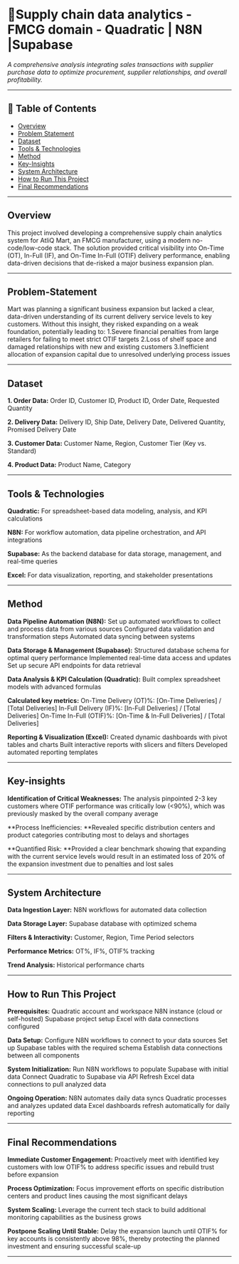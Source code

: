 # 🧾Supply chain data analytics - FMCG domain - Quadratic | N8N |Supabase 

_A comprehensive analysis integrating sales transactions with supplier purchase data to optimize procurement, supplier relationships, and overall profitability._

---
## 📌 Table of Contents
- <a href="#overview">Overview</a>
- <a href="#problem-statement">Problem Statement</a>
- <a href="#dataset">Dataset</a>
- <a href="#tools--technologies">Tools & Technologies</a>
- <a href="#Method">Method</a>
- <a href="#key insights">Key-Insights</a>
- <a href="#System Architecture">System Architecture</a>
- <a href="#how-to-run-this-project">How to Run This Project</a>
- <a href="#final-recommendations">Final Recommendations</a>

---
<h2><a class="anchor" id="overview"></a>Overview</h2>
This project involved developing a comprehensive supply chain analytics system for AtliQ Mart, an FMCG manufacturer, using a modern no-code/low-code stack. The solution provided critical visibility into On-Time (OT), In-Full (IF), and On-Time In-Full (OTIF) delivery performance, enabling data-driven decisions that de-risked a major business expansion plan.

---
<h2><a class="anchor" id="problem-statement"></a>Problem-Statement</h2>

Mart was planning a significant business expansion but lacked a clear, data-driven understanding of its current delivery service levels to key customers. Without this insight, they risked expanding on a weak foundation, potentially leading to:
1.Severe financial penalties from large retailers for failing to meet strict OTIF targets
2.Loss of shelf space and damaged relationships with new and existing customers
3.Inefficient allocation of expansion capital due to unresolved underlying process issues

---
<h2><a class="anchor" id="dataset"></a>Dataset</h2>

**1. Order Data:** Order ID, Customer ID, Product ID, Order Date, Requested Quantity

**2. Delivery Data:** Delivery ID, Ship Date, Delivery Date, Delivered Quantity, Promised Delivery Date

**3. Customer Data:** Customer Name, Region, Customer Tier (Key vs. Standard)

**4. Product Data:** Product Name, Category

---

<h2><a class="anchor" id="tools--technologies"></a>Tools & Technologies</h2>

**Quadratic:** For spreadsheet-based data modeling, analysis, and KPI calculations

**N8N:** For workflow automation, data pipeline orchestration, and API integrations

**Supabase:** As the backend database for data storage, management, and real-time queries

**Excel:** For data visualization, reporting, and stakeholder presentations

---
<h2><a class="anchor" id="Method"></a>Method</h2>

**Data Pipeline Automation (N8N):**
      Set up automated workflows to collect and process data from various sources
      Configured data validation and transformation steps
      Automated data syncing between systems

**Data Storage & Management (Supabase):**
      Structured database schema for optimal query performance
      Implemented real-time data access and updates
      Set up secure API endpoints for data retrieval

**Data Analysis & KPI Calculation (Quadratic):**
      Built complex spreadsheet models with advanced formulas

**Calculated key metrics:**
      On-Time Delivery (OT)%: [On-Time Deliveries] / [Total Deliveries]
      In-Full Delivery (IF)%: [In-Full Deliveries] / [Total Deliveries]
      On-Time In-Full (OTIF)%: [On-Time & In-Full Deliveries] / [Total Deliveries]

**Reporting & Visualization (Excel):**
      Created dynamic dashboards with pivot tables and charts
      Built interactive reports with slicers and filters
      Developed automated reporting templates

---
<h2><a class="anchor" id="key-insights"></a>Key-insights</h2>

**Identification of Critical Weaknesses:** The analysis pinpointed 2-3 key customers where OTIF performance was critically low (<90%), which was previously masked by the overall company average

**Process Inefficiencies: **Revealed specific distribution centers and product categories contributing most to delays and shortages

**Quantified Risk: **Provided a clear benchmark showing that expanding with the current service levels would result in an estimated loss of 20% of the expansion investment due to penalties and lost sales

---
<h2><a class="anchor" id="System Architecture"></a>System Architecture</h2>

**Data Ingestion Layer:** N8N workflows for automated data collection

**Data Storage Layer:** Supabase database with optimized schema

**Filters & Interactivity:** Customer, Region, Time Period selectors

**Performance Metrics:** OT%, IF%, OTIF% tracking

**Trend Analysis:** Historical performance charts

---
<h2><a class="anchor" id="how-to-run-this-project"></a>How to Run This Project</h2>

**Prerequisites:**
      Quadratic account and workspace
      N8N instance (cloud or self-hosted)
      Supabase project setup
      Excel with data connections configured

**Data Setup:**
      Configure N8N workflows to connect to your data sources
      Set up Supabase tables with the required schema
      Establish data connections between all components

**System Initialization:**
      Run N8N workflows to populate Supabase with initial data
      Connect Quadratic to Supabase via API
      Refresh Excel data connections to pull analyzed data

**Ongoing Operation:**
      N8N automates daily data syncs
      Quadratic processes and analyzes updated data
      Excel dashboards refresh automatically for daily reporting

---
<h2><a class="anchor" id="final-recommendations"></a>Final Recommendations</h2>

**Immediate Customer Engagement:** Proactively meet with identified key customers with low OTIF% to address specific issues and rebuild trust before expansion

**Process Optimization:** Focus improvement efforts on specific distribution centers and product lines causing the most significant delays

**System Scaling:** Leverage the current tech stack to build additional monitoring capabilities as the business grows

**Postpone Scaling Until Stable:** Delay the expansion launch until OTIF% for key accounts is consistently above 98%, thereby protecting the planned investment and ensuring successful scale-up


---



